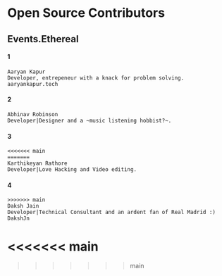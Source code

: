 # Open Source Contributors
## Events.Ethereal
#### 1
```
Aaryan Kapur
Developer, entrepeneur with a knack for problem solving.
aaryankapur.tech
```
#### 2
```
Abhinav Robinson
Developer|Designer and a ~music listening hobbist?~.
```
#### 3
```
<<<<<<< main
=======
Karthikeyan Rathore
Developer|Love Hacking and Video editing.
```
#### 4
```
>>>>>>> main
Daksh Jain
Developer|Technical Consultant and an ardent fan of Real Madrid :)
DakshJn
```
<<<<<<< main
=======


>>>>>>> main
